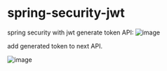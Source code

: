 # spring-security-jwt
spring security with jwt
generate token API:
![image](https://user-images.githubusercontent.com/55918816/229299161-06091dcf-2e5e-4d1b-8ec8-57daf6e9da7f.png)

add generated token to next API.

![image](https://user-images.githubusercontent.com/55918816/229299247-c9f75177-3c05-486f-a3eb-65c139f43236.png)
